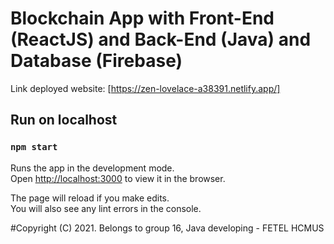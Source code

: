 # Blockchain App with Front-End (ReactJS) and Back-End (Java) and Database (Firebase)
Link deployed website: [https://zen-lovelace-a38391.netlify.app/]

## Run on localhost
### `npm start`

Runs the app in the development mode.\
Open [http://localhost:3000](http://localhost:3000) to view it in the browser.

The page will reload if you make edits.\
You will also see any lint errors in the console.

#Copyright
(C) 2021. Belongs to group 16, Java developing - FETEL HCMUS
